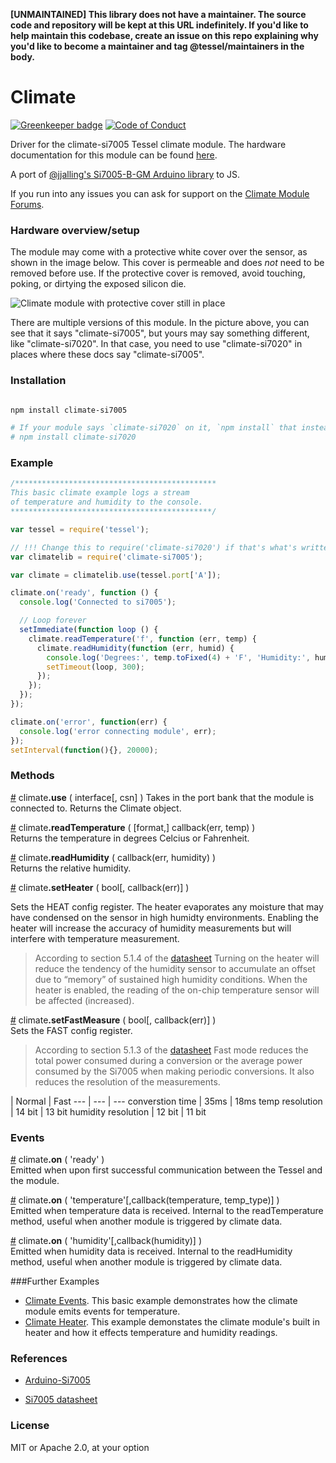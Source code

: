**[UNMAINTAINED] This library does not have a maintainer. The source code and repository will be kept at this URL indefinitely. If you'd like to help maintain this codebase, create an issue on this repo explaining why you'd like to become a maintainer and tag @tessel/maintainers in the body.**

# Climate

[![Greenkeeper badge](https://badges.greenkeeper.io/tessel/climate-si7005.svg)](https://greenkeeper.io/)
[![Code of Conduct](https://img.shields.io/badge/%E2%9D%A4-code%20of%20conduct-blue.svg?style=flat)](https://github.com/tessel/project/blob/master/CONDUCT.md)

Driver for the climate-si7005 Tessel climate module. The hardware documentation for this module can be found [here](https://github.com/tessel/hardware/blob/master/modules-overview.md#climate).

A port of [@jjalling's Si7005-B-GM Arduino library]( https://github.com/jjalling/Arduino-Si7005 ) to JS.

If you run into any issues you can ask for support on the [Climate Module Forums](http://forums.tessel.io/category/climate).


### Hardware overview/setup
The module may come with a protective white cover over the sensor, as shown in the image below. This cover is permeable and does *not* need to be removed before use. If the protective cover is removed, avoid touching, poking, or dirtying the exposed silicon die.

![Climate module with protective cover still in place]( https://s3.amazonaws.com/technicalmachine-assets/doc+pictures/protective-cover.jpg )

There are multiple versions of this module. In the picture above, you can see that it says "climate-si7005", but yours may say something different, like "climate-si7020". In that case, you need to use "climate-si7020" in places where these docs say "climate-si7005".

### Installation
```sh

npm install climate-si7005

# If your module says `climate-si7020` on it, `npm install` that instead:
# npm install climate-si7020

```

### Example
```js
/*********************************************
This basic climate example logs a stream
of temperature and humidity to the console.
*********************************************/

var tessel = require('tessel');

// !!! Change this to require('climate-si7020') if that's what's written on your module.
var climatelib = require('climate-si7005');

var climate = climatelib.use(tessel.port['A']);

climate.on('ready', function () {
  console.log('Connected to si7005');

  // Loop forever
  setImmediate(function loop () {
    climate.readTemperature('f', function (err, temp) {
      climate.readHumidity(function (err, humid) {
        console.log('Degrees:', temp.toFixed(4) + 'F', 'Humidity:', humid.toFixed(4) + '%RH');
        setTimeout(loop, 300);
      });
    });
  });
});

climate.on('error', function(err) {
  console.log('error connecting module', err);
});
setInterval(function(){}, 20000);
```

### Methods

&#x20;<a href="#api-climate-use-interface-csn-Takes-in-the-port-bank-that-the-module-is-connected-to-Returns-the-Climate-object" name="api-climate-use-interface-csn-Takes-in-the-port-bank-that-the-module-is-connected-to-Returns-the-Climate-object">#</a> climate<b>.use</b> ( interface[, csn] ) Takes in the port bank that the module is connected to. Returns the Climate object.  

&#x20;<a href="#api-climate-readTemperature-format-callback-err-temp" name="api-climate-readTemperature-format-callback-err-temp">#</a> climate<b>.readTemperature</b> ( [format,] callback(err, temp) )  
Returns the temperature in degrees Celcius or Fahrenheit.

&#x20;<a href="#api-climate-readHumidity-callback-err-humidity" name="api-climate-readHumidity-callback-err-humidity">#</a> climate<b>.readHumidity</b> ( callback(err, humidity) )  
Returns the relative humidity.

&#x20;<a href="#api-climate-setHeater-bool-callback-err-Sets-the-HEAT-config-register" name="api-climate-setHeater-bool-callback-err-Sets-the-HEAT-config-register">#</a> climate<b>.setHeater</b> ( bool[, callback(err)] )  

Sets the HEAT config register. The heater evaporates any moisture that may have condensed on the sensor in high humidty environments. Enabling the heater will increase the accuracy of humidity measurements but will interfere with temperature measurement.

>According to section 5.1.4 of the [datasheet]( http://www.silabs.com/Support%20Documents/TechnicalDocs/Si7005.pdf )
Turning on the heater will reduce the tendency of the humidity sensor to accumulate an offset due to “memory” of sustained high humidity conditions. When the heater is enabled, the reading of the on-chip temperature sensor will be affected (increased).

&#x20;<a href="#api-climate-setFastMeasure-bool-callback-err-Sets-the-FAST-config-register" name="api-climate-setFastMeasure-bool-callback-err-Sets-the-FAST-config-register">#</a> climate<b>.setFastMeasure</b> ( bool[, callback(err)] )  
Sets the FAST config register.   
>According to section 5.1.3 of the [datasheet](http://www.silabs.com/Support%20Documents/TechnicalDocs/Si7005.pdf )
	Fast mode reduces the total power consumed during a conversion or the average power consumed by the Si7005 when making periodic conversions. It also reduces the resolution of the measurements.

| Normal | Fast
--- | --- | ---
converstion time | 35ms | 18ms
temp resolution | 14 bit | 13 bit
humidity resolution | 12 bit | 11 bit

### Events
&#x20;<a href="#api-climate-on-ready-Emitted-when-upon-first-successful-communication-between-the-Tessel-and-the-module" name="api-climate-on-ready-Emitted-when-upon-first-successful-communication-between-the-Tessel-and-the-module">#</a> climate<b>.on</b> ( 'ready' )  
Emitted when upon first successful communication between the Tessel and the module.  

&#x20;<a href="#api-climate-on-temperature-callback-temp_type-Emitted-when-temperature-data-is-received-Internal-to-the-readTeperature-method-useful-when-another-module-is-triggered-by-climate-data" name="api-climate-on-temperature-callback-temp_type-Emitted-when-temperature-data-is-received-Internal-to-the-readTeperature-method-useful-when-another-module-is-triggered-by-climate-data">#</a> climate<b>.on</b> ( 'temperature'[,callback(temperature, temp_type)] )  
Emitted when temperature data is received. Internal to the readTemperature method, useful when another module is triggered by climate data.  

&#x20;<a href="#api-climate-on-humidity-callback-humidity-Emitted-when-humidity-data-is-received-Internal-to-the-readHumidity-method-useful-when-another-module-is-triggered-by-climate-data" name="api-climate-on-humidity-callback-humidity-Emitted-when-humidity-data-is-received-Internal-to-the-readHumidity-method-useful-when-another-module-is-triggered-by-climate-data">#</a> climate<b>.on</b> ( 'humidity'[,callback(humidity)] )  
Emitted when humidity data is received. Internal to the readHumidity method, useful when another module is triggered by climate data.  

###Further Examples  
* [Climate Events](https://github.com/tessel/climate-si7005/blob/master/examples/climate_events.js). This basic example demonstrates how the climate module emits events for temperature.
* [Climate Heater](https://github.com/tessel/climate-si7005/blob/master/examples/climate_heat.js). This example demonstates the climate module's built in heater and how it effects temperature and humidity readings. 

### References
* [Arduino-Si7005](https://github.com/jjalling/Arduino-Si7005)

* [Si7005 datasheet](http://www.silabs.com/Support%20Documents/TechnicalDocs/Si7005.pdf)

### License
MIT or Apache 2.0, at your option
